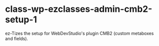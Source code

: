 class-wp-ezclasses-admin-cmb2-setup-1
=====================================

ez-Tizes the setup for WebDevStudio's plugin CMB2 (custom metaboxes and fields). 
